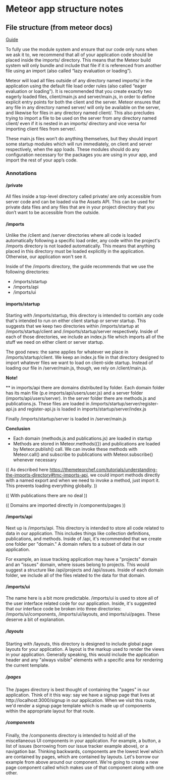 # Meteor app structure notes

## File structure (from meteor docs)

[Guide](https://guide.meteor.com/structure.html)

To fully use the module system and ensure that our code only runs when we ask it to, we recommend that all of your application code should be placed inside the imports/ directory. This means that the Meteor build system will only bundle and include that file if it is referenced from another file using an import (also called “lazy evaluation or loading”).

Meteor will load all files outside of any directory named imports/ in the application using the default file load order rules (also called “eager evaluation or loading”). It is recommended that you create exactly two eagerly loaded files, client/main.js and server/main.js, in order to define explicit entry points for both the client and the server. Meteor ensures that any file in any directory named server/ will only be available on the server, and likewise for files in any directory named client/. This also precludes trying to import a file to be used on the server from any directory named client/ even if it is nested in an imports/ directory and vice versa for importing client files from server/.

These main.js files won’t do anything themselves, but they should import some startup modules which will run immediately, on client and server respectively, when the app loads. These modules should do any configuration necessary for the packages you are using in your app, and import the rest of your app’s code.

### Annotations

#### /private

All files inside a top-level directory called private/ are only accessible from server code and can be loaded via the Assets API. This can be used for private data files and any files that are in your project directory that you don’t want to be accessible from the outside.

#### /imports

Unlike the /client and /server directories where all code is loaded automatically following a specific load order, any code within the project's /imports directory is not loaded automatically. This means that anything placed in this directory must be loaded explicitly in the application. Otherwise, our application won't see it.

Inside of the /imports directory, the guide recommends that we use the following directories:

* /imports/startup
* /imports/api
* /imports/ui

#### imports/startup

Starting with /imports/startup, this directory is intended to contain any code that's intended to run on either client startup or server startup. This suggests that we keep two directories within /imports/startup at /imports/startup/client and /imports/startup/server respectively. Inside of each of those directories, we include an index.js file which imports all of the stuff we need on either client or server startup.

The good news: the same applies for whatever we place in /imports/startup/client. We keep an index.js file in that directory designed to import whatever files we want to load on client-side startup. Instead of loading our file in /server/main.js, though, we rely on /client/main.js.

**Note!**

\*\*
in imports/api there are domains distributed by folder. Each domain folder has its main file (p.e imports/api/users/user.js)
and a server folder (imports/api/users/server). In the server folder there are methods.js and publications.js. These files are loaded in /imports/startup/server/register-api.js and register-api.js is loaded in imports/startup/server/index.js

Finally /imports/startup/server is loaded in /server/main.js

**Conclusion**

* Each domain (methods.js and publications.js) are loaded in startup
* Methods are stored in Meteor.methods({}) and publications are loaded by Meteor.publish() call. We can invoke these methods with Meteor.call() and subscribe to publications with Meteor.subscribe() whenever necessary

(( As described here https://themeteorchef.com/tutorials/understanding-the-imports-directory#tmc-imports-api, we could import methods directly with a named export and when we need to invoke a method, just import it. This prevents loading everything globally. ))

(( With publications there are no deal ))

(( Domains are imported directly in /components/pages ))

#### /imports/api

Next up is /imports/api. This directory is intended to store all code related to data in our application. This includes things like collection definitions, publications, and methods. Inside of /api, it's recommended that we create one folder per "domain." A domain refers to a subset of data in our application.

For example, an issue tracking application may have a "projects" domain and an "issues" domain, where issues belong to projects. This would suggest a structure like /api/projects and /api/issues. Inside of each domain folder, we include all of the files related to the data for that domain.

#### /imports/ui

The name here is a bit more predictable. /imports/ui is used to store all of the user interface related code for our application. Inside, it's suggested that our interface code be broken into three directories: /imports/ui/components, /imports/ui/layouts, and imports/ui/pages. These deserve a bit of explanation.

##### /layouts

Starting with /layouts, this directory is designed to include global page layouts for your application. A layout is the markup used to render the views in your application. Generally speaking, this would include the application header and any "always visible" elements with a specific area for rendering the current template.

##### /pages

The /pages directory is best thought of containing the "pages" in our application. Think of it this way: say we have a signup page that lives at http://localhost:3000/signup in our application. When we visit this route, we'd render a signup page template which is made up of components within the appropriate layout for that route.

##### /components

Finally, the /components directory is intended to hold all of the miscellaneous UI components in your application. For example, a button, a list of issues (borrowing from our issue tracker example above), or a navigation bar. Thinking backwards, components are the lowest level which are contained by pages, which are contained by layouts. Let's borrow our example from above around our <Issue /> component. We're going to create a new page component called <ViewIssue /> which makes use of that component along with one other.
